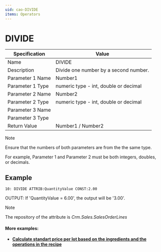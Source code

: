 ```yaml
---
uid: cao-DIVIDE
items: Operators
---
```

# DIVIDE 

| Specification | Value |
| ---- | ----- |
| Name | DIVIDE |
| Description | Divide one number by a second number. |
| Parameter 1 Name | Number1 |
| Parameter 1 Type | numeric type - int, double or decimal |
| Parameter 2 Name | Number2 |
| Parameter 2 Type | numeric type - int, double or decimal |
| Parameter 3 Name |
| Parameter 3 Type |
| Return Value | Number1 / Number2 |

> [!NOTE]
> 
> Ensure that the numbers of both parameters are from the the same type. 
> 
> For example, Parameter 1 and Parameter 2 must be both integers, doubles, or decimals.

## Example

```
10: DIVIDE ATTRIB:QuantityValue CONST:2.00                
```
OUTPUT: If 'QuantityValue = 6.00', the output will be '3.00'.

> [!NOTE]
> 
> The repository of the attribute is *Crm.Sales.SalesOrderLines*


#### More examples:
- **[Calculate standart price per lot based on the ingredients and the operations in the recipe](https://docs.erp.net/tech/advanced/calculated-attributes/examples/calculate-standartpriceperlot.html)**
